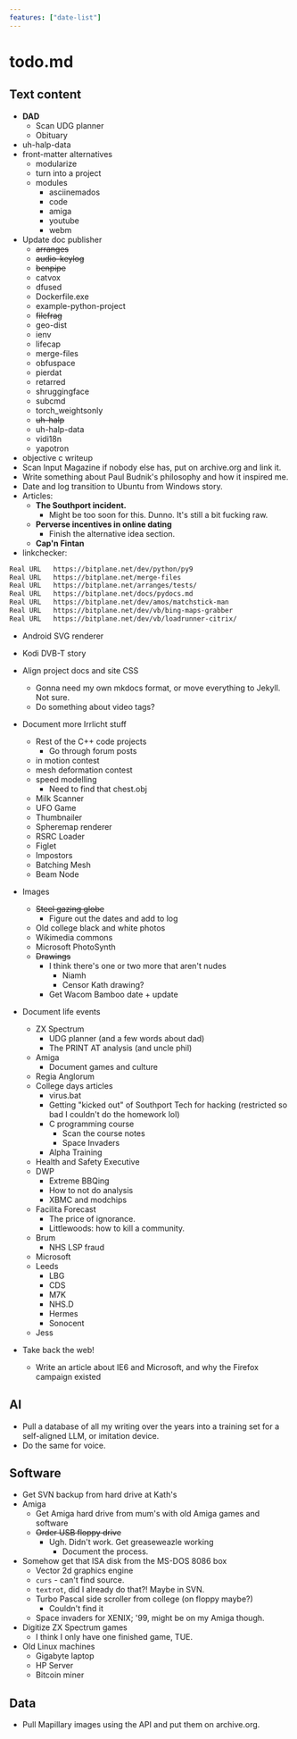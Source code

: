 ```yaml
---
features: ["date-list"]
---
```


# todo.md

## Text content
* **DAD**
  * Scan UDG planner
  * Obituary
* uh-halp-data
* front-matter alternatives
  * modularize
  * turn into a project
  * modules
    * asciinemados
    * code
    * amiga
    * youtube
    * webm
* Update doc publisher
  * ~~arranges~~
  * ~~audio-keylog~~
  * ~~benpipe~~
  * catvox
  * dfused
  * Dockerfile.exe
  * example-python-project
  * ~~filefrag~~
  * geo-dist
  * ienv
  * lifecap
  * merge-files
  * obfuspace
  * pierdat
  * retarred
  * shruggingface
  * subcmd
  * torch\_weightsonly
  * ~~uh-halp~~
  * uh-halp-data
  * vidi18n
  * yapotron
* objective c writeup
* Scan Input Magazine if nobody else has, put on archive.org and link it.
* Write something about Paul Budnik's philosophy and how it inspired me.
* Date and log transition to Ubuntu from Windows story.
* Articles:
  * __The Southport incident.__
    * Might be too soon for this. Dunno. It's still a bit fucking raw.
  * __Perverse incentives in online dating__
    * Finish the alternative idea section.
  * __Cap'n Fintan__
* linkchecker:
```txt
Real URL   https://bitplane.net/dev/python/py9
Real URL   https://bitplane.net/merge-files
Real URL   https://bitplane.net/arranges/tests/
Real URL   https://bitplane.net/docs/pydocs.md
Real URL   https://bitplane.net/dev/amos/matchstick-man
Real URL   https://bitplane.net/dev/vb/bing-maps-grabber
Real URL   https://bitplane.net/dev/vb/loadrunner-citrix/
```
* Android SVG renderer
* Kodi DVB-T story
* Align project docs and site CSS
  * Gonna need my own mkdocs format, or move everything to Jekyll. Not sure.
  * Do something about video tags?
* Document more Irrlicht stuff
  * Rest of the C++ code projects
    * Go through forum posts
  * in motion contest
  * mesh deformation contest
  * speed modelling
    * Need to find that chest.obj
  * Milk Scanner
  * UFO Game
  * Thumbnailer
  * Spheremap renderer
  * RSRC Loader
  * Figlet
  * Impostors
  * Batching Mesh
  * Beam Node

* Images
  * ~~Steel gazing globe~~
    * Figure out the dates and add to log
  * Old college black and white photos
  * Wikimedia commons
  * Microsoft PhotoSynth
  * ~~Drawings~~
    * I think there's one or two more that aren't nudes
      * Niamh
      * Censor Kath drawing?
    * Get Wacom Bamboo date + update
* Document life events
  * ZX Spectrum
    * UDG planner (and a few words about dad)
    * The PRINT AT analysis (and uncle phil)
  * Amiga
    * Document games and culture
  * Regia Anglorum
  * College days articles
    * virus.bat
    * Getting "kicked out" of Southport Tech for hacking (restricted so bad I
      couldn't do the homework lol)
    * C programming course
      * Scan the course notes
      * Space Invaders
    * Alpha Training
  * Health and Safety Executive
  * DWP
    * Extreme BBQing
    * How to not do analysis
    * XBMC and modchips
  * Facilita Forecast
    * The price of ignorance.
    * Littlewoods: how to kill a community.
  * Brum
    * NHS LSP fraud
  * Microsoft
  * Leeds
    * LBG
    * CDS
    * M7K
    * NHS.D
    * Hermes
    * Sonocent
  * Jess

* Take back the web!
  * Write an article about IE6 and Microsoft, and why the Firefox campaign
    existed

## AI

* Pull a database of all my writing over the years into a training set for
  a self-aligned LLM, or imitation device.
* Do the same for voice.

## Software

* Get SVN backup from hard drive at Kath's
* Amiga
  * Get Amiga hard drive from mum's with old Amiga games and software
  * ~~Order USB floppy drive~~
    * Ugh. Didn't work. Get greaseweazle working
      * Document the process.
* Somehow get that ISA disk from the MS-DOS 8086 box
  * Vector 2d graphics engine
  * `curs` - can't find source.
  * `textrot`, did I already do that?! Maybe in SVN.
  * Turbo Pascal side scroller from college (on floppy maybe?)
    * Couldn't find it
  * Space invaders for XENIX; '99, might be on my Amiga though.
* Digitize ZX Spectrum games
  * I think I only have one finished game, TUE.
* Old Linux machines
  * Gigabyte laptop
  * HP Server
  * Bitcoin miner

## Data

* Pull Mapillary images using the API and put them on archive.org.
